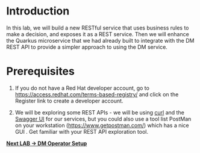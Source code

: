 # Introduction
In this lab, we will build a new RESTful service that uses business rules to make a decision, and exposes it as a REST service. Then we will enhance the Quarkus microservice that we had already built to integrate with the DM REST API to provide a simpler approach to using the DM service. 


# Prerequisites

1. If you do not have a Red Hat developer account, go to https://access.redhat.com/terms-based-registry/ and click on the Register link to create a developer account. 

2. We will be exploring some REST APIs - we will be using [curl](https://curl.haxx.se/docs/manpage.html) and the [Swagger UI](https://swagger.io/tools/swagger-ui/) for our services, but  you could also use a tool list PostMan on your workstation (https://www.getpostman.com/) which has a nice GUI . Get familiar with your REST API exploration tool. 


[**Next LAB -> DM Operator Setup**](2_1_Operator_Setup.md)